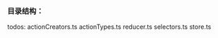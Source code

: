 ### 目录结构：
todos: 
    actionCreators.ts 
    actionTypes.ts 
    reducer.ts 
    selectors.ts
store.ts
